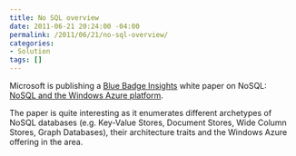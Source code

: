 ```yaml
---
title: No SQL overview
date: 2011-06-21 20:24:00 -04:00
permalink: /2011/06/21/no-sql-overview/
categories:
- Solution
tags: []
---
```

<p>Microsoft is publishing a <a href="http://bluebadgeinsights.com/">Blue Badge Insights</a> white paper on NoSQL:&#160; <a title="NoSQL and the Windows Azure platform" href="http://download.microsoft.com/download/9/E/9/9E9F240D-0EB6-472E-B4DE-6D9FCBB505DD/Windows%20Azure%20No%20SQL%20White%20Paper.pdf">NoSQL and the Windows Azure platform</a>.</p>  <p>The paper is quite interesting as it enumerates different archetypes of NoSQL databases (e.g. Key-Value Stores, Document Stores, Wide Column Stores, Graph Databases), their architecture traits and the Windows Azure offering in the area.</p>